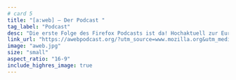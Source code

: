 ```yaml
---
# card 5
title: "[a:web] – Der Podcast "
tag_label: "Podcast"
desc: "Die erste Folge des Firefox Podcasts ist da! Hochaktuell zur Europawahl: Das Web wählt mit – Wie stark werden Wahlen online beeinflusst?"
link_url: "https://awebpodcast.org/?utm_source=www.mozilla.org&utm_medium=referral&utm_campaign=election&utm_content=card"
image: "aweb.jpg"
size: "small"
aspect_ratio: "16-9"
include_highres_image: true
---
```

